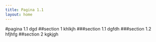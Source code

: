 ```yaml
---
title: Pagina 1.1
layout: home
---
```


#pagina 1.1
dgd
##section 1
khlkjh
###section 1.1
dgfdh
###section 1.2
hfjhfg
##section 2
kgkjgh
